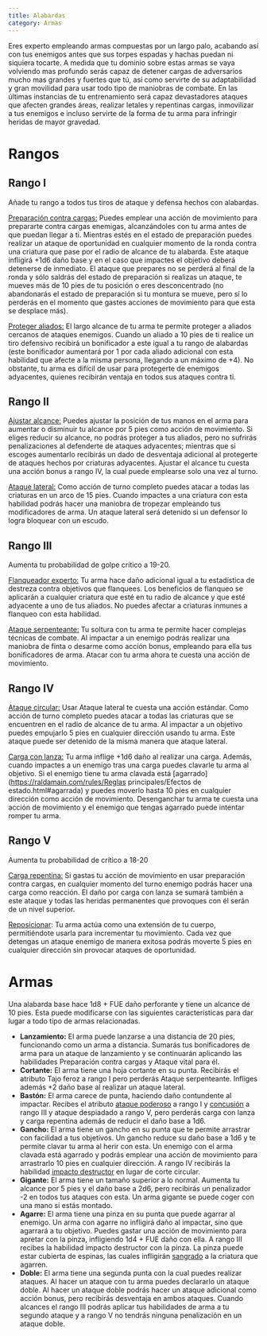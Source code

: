 ```yaml
---
title: Alabardas
category: Armas
---
```


Eres experto empleando armas compuestas por un largo palo, acabando así con tus enemigos antes que sus torpes espadas y hachas puedan ni siquiera tocarte. A medida que tu dominio sobre estas armas se vaya volviendo mas profundo serás capaz de detener cargas de adversarios mucho mas grandes y fuertes que tú, así como servirte de su adaptabilidad y gran movilidad para usar todo tipo de maniobras de combate. En las últimas instancias de tu entrenamiento será capaz devastadores ataques que afecten grandes áreas, realizar letales y repentinas cargas, inmovilizar a tus enemigos e incluso servirte de la forma de tu arma para infringir heridas de mayor gravedad.

# Rangos

## Rango I 

Añade tu rango a todos tus tiros de ataque y defensa hechos con alabardas.

<u>Preparación contra cargas:</u> Puedes emplear una acción de movimiento para prepararte contra cargas enemigas, alcanzándoles con tu arma antes de que puedan llegar a ti. Mientras estés en el estado de preparación puedes realizar un ataque de oportunidad en cualquier momento de la ronda contra una criatura que pase por el radio de alcance de tu alabarda. Este ataque infligirá +1d6 daño base y en el caso que impactes el objetivo deberá detenerse de inmediato. El ataque que prepares no se perderá al final de la ronda y sólo saldrás del estado de preparación si realizas un ataque, te mueves más de 10 pies de tu posición o eres desconcentrado (no abandonarás el estado de preparación si tu montura se mueve, pero sí lo perderás en el momento que gastes acciones de movimiento para que esta se desplace más).

<u>Proteger aliados:</u> El largo alcance de tu arma te permite proteger a aliados cercanos de ataques enemigos. Cuando un aliado a 10 pies de ti realice un tiro defensivo recibirá un bonificador a este igual a tu rango de alabardas (este bonificador aumentará por 1 por cada aliado adicional con esta habilidad que afecte a la misma persona, llegando a un máximo de +4). No obstante, tu arma es difícil de usar para protegerte de enemigos adyacentes, quienes recibirán ventaja en todos sus ataques contra ti.

## Rango II

<u>Ajustar alcance:</u> Puedes ajustar la posición de tus manos en el arma para aumentar o disminuir tu alcance por 5 pies como acción de movimiento. Si eliges reducir su alcance, no podrás proteger a tus aliados, pero no sufrirás penalizaciones al defenderte de ataques adyacentes; mientras que si escoges aumentarlo recibirás un dado de desventaja adicional al protegerte de ataques hechos por criaturas adyacentes. Ajustar el alcance tu cuesta una acción bonus a rango IV, la cual puede emplearse solo una vez al turno.

<u>Ataque lateral:</u> Como acción de turno completo puedes atacar a todas las criaturas en un arco de 15 pies. Cuando impactes a una criatura con esta habilidad podrás hacer una maniobra de tropezar empleando tus modificadores de arma. Un ataque lateral será detenido si un defensor lo logra bloquear con un escudo.

## Rango III 

Aumenta tu probabilidad de golpe crítico a 19-20.

<u>Flanqueador experto:</u> Tu arma hace daño adicional igual a tu estadística de destreza contra objetivos que flanquees. Los beneficios de flanqueo se aplicarán a cualquier criatura que esté en tu radio de alcance y que esté adyacente a uno de tus aliados. No puedes afectar a criaturas inmunes a flanqueo con esta habilidad.

<u>Ataque serpenteante:</u> Tu soltura con tu arma te permite hacer complejas técnicas de combate. Al impactar a un enemigo podrás realizar una maniobra de finta o desarme como acción bonus, empleando para ella tus bonificadores de arma. Atacar con tu arma ahora te cuesta una acción de movimiento.

## Rango IV

<u>Ataque circular:</u> Usar Ataque lateral te cuesta una acción estándar. Como acción de turno completo puedes atacar a todas las criaturas que se encuentren en el radio de alcance de tu arma. Al impactar a un objetivo puedes empujarlo 5 pies en cualquier dirección usando tu arma. Este ataque puede ser detenido de la misma manera que ataque lateral.

<u>Carga con lanza:</u> Tu arma inflige +1d6 daño al realizar una carga. Además, cuando impactes a un enemigo tras una carga puedes clavarle tu arma al objetivo. Si el enemigo tiene tu arma clavada está [agarrado](https://raldamain.com/rules/Reglas principales/Efectos de estado.html#agarrada) y puedes moverlo hasta 10 pies en cualquier dirección como acción de movimiento. Desenganchar tu arma te cuesta una acción de movimiento y el enemigo que tengas agarrado puede intentar romper tu arma.

## Rango V

Aumenta tu probabilidad de crítico a 18-20

<u>Carga repentina:</u> Si gastas tu acción de movimiento en usar preparación contra cargas, en cualquier momento del turno enemigo podrás hacer una carga como reacción. El daño por carga con lanza se sumará también a este ataque y todas las heridas permanentes que provoques con él serán de un nivel superior.

<u>Reposicionar</u>: Tu arma actúa como una extensión de tu cuerpo, permitiéndote usarla para incrementar tu movimiento. Cada vez que detengas un ataque enemigo de manera exitosa podrás moverte 5 pies en cualquier dirección sin provocar ataques de oportunidad.

# Armas

Una alabarda base hace 1d8 + FUE daño perforante y tiene un alcance de 10 pies. Esta puede modificarse con las siguientes características para dar lugar a todo tipo de armas relacionadas.

- **Lanzamiento:** El arma puede lanzarse a una distancia de 20 pies, funcionando como un arma a distancia. Sumarás tus bonificadores de arma para un ataque de lanzamiento y se continuarán aplicando las habilidades Preparación contra cargas y Ataque vital para él.
- **Cortante:** El arma tiene una hoja cortante en su punta. Recibirás el atributo Tajo feroz a rango I pero perderás Ataque serpenteante. Infliges además +2 daño base al realizar un ataque lateral.
- **Bastón:** El arma carece de punta, haciendo daño contundente al impactar. Recibes el atributo [ataque poderoso](https://raldamain.com/rules/Rangos/Armas/contundentes.html#rango-i) a rango I y [concusión](https://raldamain.com/rules/Rangos/Armas/contundentes.html#rango-ii) a rango III y ataque despiadado a rango V, pero perderás carga con lanza y carga repentina además de reducir el daño base a 1d6.
- **Gancho:** El arma tiene un gancho en su punta que te permite arrastrar con facilidad a tus objetivos. Un gancho reduce su daño base a 1d6 y te permite clavar tu arma al herir con esta. Un enemigo con el arma clavada está agarrado y podrás emplear una acción de movimiento para arrastrarlo 10 pies en cualquier dirección. A rango IV recibirás la habilidad [impacto destructor](https://raldamain.com/rules/Rangos/Armas/contundentes.html#rango-iii) en lugar de corte circular.
- **Gigante:** El arma tiene un tamaño superior a lo normal. Aumenta tu alcance por 5 pies y el daño base a 2d6, pero recibirás un penalizador -2 en todos tus ataques con esta. Un arma gigante se puede coger con una mano si estás montado.
- **Agarre:** El arma tiene una pinza en su punta que puede agarrar al enemigo. Un arma con agarre no infligirá daño al impactar, sino que agarrará a tu objetivo. Puedes gastar una acción de movimiento para apretar con la pinza, infligiendo 1d4 + FUE daño con ella. A rango III recibes la habilidad impacto destructor con la pinza. La pinza puede estar cubierta de espinas, las cuales infligirán [sangrado](../Reglas%20principales/Efectos%20de%20estado.md#sangrado) a la criatura que agarren.
- **Doble:** El arma tiene una segunda punta con la cual puedes realizar ataques. Al hacer un ataque con tu arma puedes declararlo un ataque doble. Al hacer un ataque doble podrás hacer un ataque adicional como acción bonus, pero recibirás desventaja en ambos ataques. Cuando alcances el rango III podrás aplicar tus habilidades de arma a tu segundo ataque y a rango V no tendrás ninguna penalización en un ataque doble.